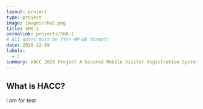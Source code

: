 ```yaml
---
layout: project
type: project
image: images/sha1.png
title: SHA-1
permalink: projects/SHA-1
# All dates must be YYYY-MM-DD format!
date: 2020-12-09
labels:
  - C
summary: HACC 2020 Project A Secured Mobile Visitor Registration System.
---
```


## What is HACC?

i am for test
